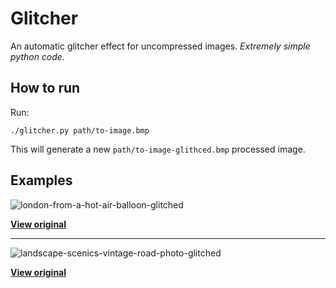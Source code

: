 Glitcher
========

An automatic glitcher effect for uncompressed images.
*Extremely simple python code.*

How to run
----------

Run:

```
./glitcher.py path/to-image.bmp
```

This will generate a new `path/to-image-glithced.bmp` processed image.


Examples
--------

![london-from-a-hot-air-balloon-glitched](https://raw.githubusercontent.com/RodrigoEspinosa/glitcher/master/examples/london-from-a-hot-air-balloon-glitched.bmp)

[**View original**](https://raw.githubusercontent.com/RodrigoEspinosa/glitcher/master/examples/london-from-a-hot-air-balloon.bmp)

----

![landscape-scenics-vintage-road-photo-glitched](https://raw.githubusercontent.com/RodrigoEspinosa/glitcher/master/examples/landscape-scenics-vintage-road-photo-glitched.bmp)

[**View original**](https://raw.githubusercontent.com/RodrigoEspinosa/glitcher/master/examples/landscape-scenics-vintage-road-photo.bmp)
